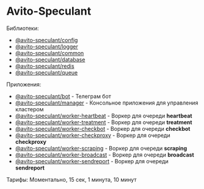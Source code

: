 Avito-Speculant
===============

Библиотеки:

* [@avito-speculant/config](https://github.com/bitnoize/avito-speculant/tree/main/libs/config)
* [@avito-speculant/logger](https://github.com/bitnoize/avito-speculant/tree/main/libs/logger)
* [@avito-speculant/common](https://github.com/bitnoize/avito-speculant/tree/main/libs/common)
* [@avito-speculant/database](https://github.com/bitnoize/avito-speculant/tree/main/libs/database)
* [@avito-speculant/redis](https://github.com/bitnoize/avito-speculant/tree/main/libs/redis)
* [@avito-speculant/queue](https://github.com/bitnoize/avito-speculant/tree/main/libs/queue)

Приложения:
* [@avito-speculant/bot](https://github.com/bitnoize/avito-speculant/tree/main/apps/bot) - Телеграм бот
* [@avito-speculant/manager](https://github.com/bitnoize/avito-speculant/tree/main/apps/manager) - Консольное приложения для управления кластером
* [@avito-speculant/worker-heartbeat](https://github.com/bitnoize/avito-speculant/tree/main/apps/worker-heartbeat) - Воркер для очереди **heartbeat**
* [@avito-speculant/worker-treatment](https://github.com/bitnoize/avito-speculant/tree/main/apps/worker-treatment) - Воркер для очереди **treatment**
* [@avito-speculant/worker-checkbot](https://github.com/bitnoize/avito-speculant/tree/main/apps/worker-checkbot) - Воркер для очереди **checkbot**
* [@avito-speculant/worker-checkproxy](https://github.com/bitnoize/avito-speculant/tree/main/apps/worker-checkproxy) - Воркер для очереди **checkproxy**
* [@avito-speculant/worker-scraping](https://github.com/bitnoize/avito-speculant/tree/main/apps/worker-scraping) - Воркер для очереди **scraping**
* [@avito-speculant/worker-broadcast](https://github.com/bitnoize/avito-speculant/tree/main/apps/worker-broadcast) - Воркер для очереди **broadcast**
* [@avito-speculant/worker-sendreport](https://github.com/bitnoize/avito-speculant/tree/main/apps/worker-sendreport) - Воркер для очереди **sendreport**

Тарифы: Моментально, 15 сек, 1 минута, 10 минут

